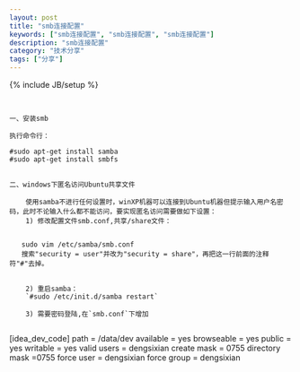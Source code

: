 ```yaml
---
layout: post
title: "smb连接配置"
keywords: ["smb连接配置", "smb连接配置", "smb连接配置"]
description: "smb连接配置"
category: "技术分享"
tags: ["分享"]
---
```

{% include JB/setup %}

```


一、安装smb

执行命令行：

```
    #sudo apt-get install samba
    #sudo apt-get install smbfs
```

二、windows下匿名访问Ubuntu共享文件

    使用samba不进行任何设置时，winXP机器可以连接到Ubuntu机器但提示输入用户名密码，此时不论输入什么都不能访问，要实现匿名访问需要做如下设置：
    1) 修改配置文件smb.conf,共享/share文件：
    
```
       sudo vim /etc/samba/smb.conf
       搜索"security = user"并改为"security = share"，再把这一行前面的注释符"#"去掉。
```
       
    2) 重启samba：
    `#sudo /etc/init.d/samba restart`
    
    3) 需要密码登陆,在`smb.conf`下增加
    
```
[idea_dev_code]
      path = /data/dev
      available = yes
      browseable = yes
      public = yes
      writable = yes
      valid users = dengsixian
      create mask = 0755
      directory mask =0755
      force user = dengsixian
      force group = dengsixian
```